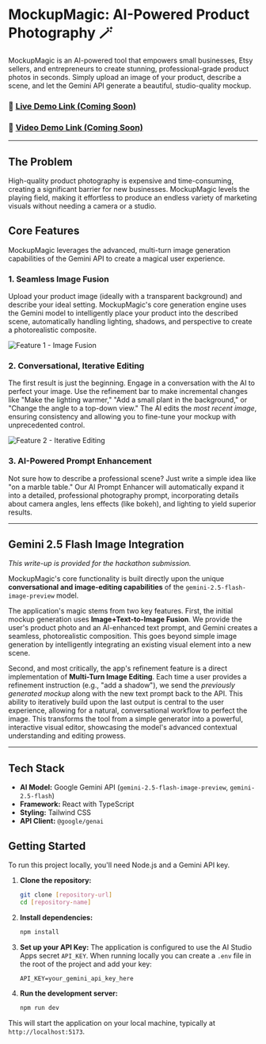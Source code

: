 # MockupMagic: AI-Powered Product Photography 🪄

MockupMagic is an AI-powered tool that empowers small businesses, Etsy sellers, and entrepreneurs to create stunning, professional-grade product photos in seconds. Simply upload an image of your product, describe a scene, and let the Gemini API generate a beautiful, studio-quality mockup.

### 🚀 [Live Demo Link (Coming Soon)](https://copy-of-mockupmagic-professional-product-photos-882767993889.us-west1.run.app/)
### 🎥 [Video Demo Link (Coming Soon)]()

---

## The Problem

High-quality product photography is expensive and time-consuming, creating a significant barrier for new businesses. MockupMagic levels the playing field, making it effortless to produce an endless variety of marketing visuals without needing a camera or a studio.

## Core Features

MockupMagic leverages the advanced, multi-turn image generation capabilities of the Gemini API to create a magical user experience.

### 1. Seamless Image Fusion
Upload your product image (ideally with a transparent background) and describe your ideal setting. MockupMagic's core generation engine uses the Gemini model to intelligently place your product into the described scene, automatically handling lighting, shadows, and perspective to create a photorealistic composite.

![Feature 1 - Image Fusion](https://storage.googleapis.com/aistudio-hosting/project-assets/5a918a28-6623-450f-8700-1c0b3b426ba8/readme_feature_1.gif)

### 2. Conversational, Iterative Editing
The first result is just the beginning. Engage in a conversation with the AI to perfect your image. Use the refinement bar to make incremental changes like "Make the lighting warmer," "Add a small plant in the background," or "Change the angle to a top-down view." The AI edits the *most recent image*, ensuring consistency and allowing you to fine-tune your mockup with unprecedented control.

![Feature 2 - Iterative Editing](https://storage.googleapis.com/aistudio-hosting/project-assets/5a918a28-6623-450f-8700-1c0b3b426ba8/readme_feature_2.gif)

### 3. AI-Powered Prompt Enhancement
Not sure how to describe a professional scene? Just write a simple idea like "on a marble table." Our AI Prompt Enhancer will automatically expand it into a detailed, professional photography prompt, incorporating details about camera angles, lens effects (like bokeh), and lighting to yield superior results.

---

## Gemini 2.5 Flash Image Integration

*This write-up is provided for the hackathon submission.*

MockupMagic's core functionality is built directly upon the unique **conversational and image-editing capabilities** of the `gemini-2.5-flash-image-preview` model.

The application's magic stems from two key features. First, the initial mockup generation uses **Image+Text-to-Image Fusion**. We provide the user's product photo and an AI-enhanced text prompt, and Gemini creates a seamless, photorealistic composition. This goes beyond simple image generation by intelligently integrating an existing visual element into a new scene.

Second, and most critically, the app's refinement feature is a direct implementation of **Multi-Turn Image Editing**. Each time a user provides a refinement instruction (e.g., "add a shadow"), we send the *previously generated mockup* along with the new text prompt back to the API. This ability to iteratively build upon the last output is central to the user experience, allowing for a natural, conversational workflow to perfect the image. This transforms the tool from a simple generator into a powerful, interactive visual editor, showcasing the model's advanced contextual understanding and editing prowess.

---

## Tech Stack

- **AI Model:** Google Gemini API (`gemini-2.5-flash-image-preview`, `gemini-2.5-flash`)
- **Framework:** React with TypeScript
- **Styling:** Tailwind CSS
- **API Client:** `@google/genai`

## Getting Started

To run this project locally, you'll need Node.js and a Gemini API key.

1.  **Clone the repository:**
    ```bash
    git clone [repository-url]
    cd [repository-name]
    ```

2.  **Install dependencies:**
    ```bash
    npm install
    ```

3.  **Set up your API Key:**
    The application is configured to use the AI Studio Apps secret `API_KEY`. When running locally you can create a `.env` file in the root of the project and add your key:
    ```
    API_KEY=your_gemini_api_key_here
    ```

4.  **Run the development server:**
    ```bash
    npm run dev
    ```

This will start the application on your local machine, typically at `http://localhost:5173`.
